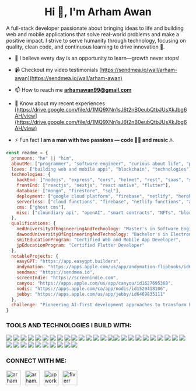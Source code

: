 <h1 align="center">Hi 👋, I'm Arham Awan</h1>

A full-stack developer passionate about bringing ideas to life and building web and mobile applications that solve real-world problems and make a positive impact. I strive to serve humanity through technology, focusing on quality, clean code, and continuous learning to drive innovation 🚀.

- 🔭 I believe every day is an opportunity to learn—growth never stops!

- 📹 Checkout my video testimonials [https://sendmea.io/wall/arham-awan](https://sendmea.io/wall/arham-awan)

- 📫 How to reach me **arhamawan99@gmail.com**

- 📄 Know about my recent experiences [https://drive.google.com/file/d/1MQ9XNn1sJ6t2nB0eubQtbJUsXkJbg6AH/view](https://drive.google.com/file/d/1MQ9XNn1sJ6t2nB0eubQtbJUsXkJbg6AH/view)

- ⚡ Fun fact **I am a man with two passions — code 👨‍💻 and music 🎶.**

```js
const readme = {
  pronouns: "he" || "him",
  aboutMe: ["programmer", "software engineer", "curious about life", "problem solver"],
  loves: ["building web and mobile apps", "blockchain", "technologies"],
  technologies: {
    backEnd: ["nodejs", "express", "cors", "helmet", "rest", "saas", "solidity"],
    frontEnd: ["reactjs", "nextjs", "react native", "flutter"],
    database: ["mongo", "firestore", "sql"],
    deployment: ["google cloud platform", "firebase", "netlify", "heroku"],
    serverless: ["cloud functions", "firebase", "netlify functions", "aws"],
    cms: ["ghost cms"],
    misc: ["cloundiary api", "openAI", "smart contracts", "NFTs", "blockchain"],
  },
  qualifications: {
    nedUniversityOfEngineeringAndTechnology: "Master's in Software Engineering (ME SE)",
    dawoodUniversityOfEngineeringAndTechnology: "Bachelor's in Electronic Engineering (BE EE)",
    smitEducationProgram: "Certified Web and Mobile App Developer",
    jpEducationProgram: "Certified Flutter Developer"
  },
  notableProjects: {
    easyGPT: "https://app.easygpt.builders",
    andymation: "https://apps.apple.com/us/app/andymation-flipbooks/id6451327356",
    sendmea: "https://sendmea.io",
    screenIndie: "https://screenindie.com",
    canyou: "https://apps.apple.com/us/app/canyou/id1627695368",
    nodis: "https://apps.apple.com/ca/app/nodis/id1520418106",
    jebby: "https://apps.apple.com/us/app/jebby/id6469835111"
  },
  challenge: "Pioneering AI-first development approaches to transform how we build and scale modern applications!"
}
```

### TOOLS AND TECHNOLOGIES I BUILD WITH:
<img src="https://img.shields.io/badge/React-20232A?style=for-the-badge&logo=react&logoColor=61DAFB"/> <img src="https://img.shields.io/badge/React_Native-20232A?style=for-the-badge&logo=react&logoColor=61DAFB"/> <img src="https://img.shields.io/badge/Next.js-000000?style=for-the-badge&logo=nextdotjs&logoColor=white"/> <img src="https://img.shields.io/badge/Expo-1B1F23?style=for-the-badge&logo=expo&logoColor=white"/> <img src="https://img.shields.io/badge/Flutter-02569B?style=for-the-badge&logo=flutter&logoColor=white"/> <img src="https://img.shields.io/badge/JavaScript-323330?style=for-the-badge&logo=javascript&logoColor=F7DF1E"/> <img src="https://img.shields.io/badge/TypeScript-323330?style=for-the-badge&logo=typescript&logoColor=007ACC"/> <img src="https://img.shields.io/badge/OpenAI-3A3A3A?style=for-the-badge&logo=openai&logoColor=white"/> <img src="https://img.shields.io/badge/Generative_AI-4C4CFF?style=for-the-badge"/> <img src="https://img.shields.io/badge/Pinecone%20DB-000000?style=for-the-badge&logo=pinecone"/> <img src="https://img.shields.io/badge/Node.js-43853D?style=for-the-badge&logo=node.js&logoColor=white"/> <img src="https://img.shields.io/badge/Express.js-404D59?style=for-the-badge"/> <img src="https://img.shields.io/badge/Firebase-039BE5?style=for-the-badge&logo=firebase"/> <img src="https://img.shields.io/badge/Google_Cloud_Functions-4285F4?style=for-the-badge&logo=google-cloud&logoColor=white"/> <img src="https://img.shields.io/badge/JWT-000000?style=for-the-badge&logo=jsonwebtokens&logoColor=white"/><img src="https://img.shields.io/badge/MongoDB-4EA94B?style=for-the-badge&logo=mongodb&logoColor=white"/> <img src="https://img.shields.io/badge/MySQL-4479A1?style=for-the-badge&logo=mysql&logoColor=white"/> <img src="https://img.shields.io/badge/PostgreSQL-316192?style=for-the-badge&logo=postgresql&logoColor=white"/> <img src="https://img.shields.io/badge/Prisma-3982CE?style=for-the-badge&logo=Prisma&logoColor=white"/> <img src="https://img.shields.io/badge/Google_Cloud-4285F4?style=for-the-badge&logo=google-cloud&logoColor=white"/> <img src="https://img.shields.io/badge/Amazon_AWS-FF9900?style=for-the-badge&logo=amazonaws&logoColor=white"/> <img src="https://img.shields.io/badge/Heroku-430098?style=for-the-badge&logo=heroku&logoColor=white"/> <img src="https://img.shields.io/badge/Material_UI-0081CB?style=for-the-badge&logo=material-ui&logoColor=white"/> <img src="https://img.shields.io/badge/Tailwind_CSS-38B2AC?style=for-the-badge&logo=tailwind-css&logoColor=white"/> <img src="https://img.shields.io/badge/Bootstrap-563D7C?style=for-the-badge&logo=bootstrap&logoColor=white"/> <img src="https://img.shields.io/badge/Figma-F24E1E?style=for-the-badge&logo=figma&logoColor=white"/> <img src="https://img.shields.io/badge/Git-F05033?style=for-the-badge&logo=git&logoColor=white"/> <img src="https://img.shields.io/badge/GitHub-121011?style=for-the-badge&logo=github&logoColor=white"/> <img src="https://img.shields.io/badge/Postman-FF6C37?style=for-the-badge&logo=postman&logoColor=white"/> <img src="https://img.shields.io/badge/ESLint-4B32C3?style=for-the-badge&logo=eslint&logoColor=white"/> <img src="https://img.shields.io/badge/Sentry-362D59?style=for-the-badge&logo=sentry&logoColor=white"/> <img src="https://img.shields.io/badge/Playwright-45ba4b?style=for-the-badge&logo=Playwright&logoColor=white"/> <img src="https://img.shields.io/badge/React_Query-FF4154?style=for-the-badge&logo=react&logoColor=white"/> <img src="https://img.shields.io/badge/Zustand-000000?style=for-the-badge&logo=data:image/svg+xml;base64,PHN2ZyB4bWxucz0iaHR0cDovL3d3dy53My4"/> <img src="https://img.shields.io/badge/Redux-593D88?style=for-the-badge&logo=redux&logoColor=white"/>

 ### CONNECT WITH ME:
 
<p align="left">
<a href="https://linkedin.com/in/arhamawan99" target="_blank"><img align="center" src="https://raw.githubusercontent.com/rahuldkjain/github-profile-readme-generator/master/src/images/icons/Social/linked-in-alt.svg" alt="arhamawan99" height="40" width="40" /></a>&nbsp;&nbsp;
<a href="https://fb.com/arham.a.awan" target="_blank"><img align="center" src="https://raw.githubusercontent.com/rahuldkjain/github-profile-readme-generator/master/src/images/icons/Social/facebook.svg" alt="arham.a.awan" height="40" width="40" /></a>&nbsp;&nbsp;
<a href="https://www.upwork.com/freelancers/~01155b81cb3c60b73f" target="_blank"><img align="center" src="https://play-lh.googleusercontent.com/m-J5Y9GN4bcdVcTxgSCeo-y3zCMEAt3OWbpGwpWBj3U5vEpEcUbq760co8ygqZnCxsM" alt="upwork" height="40" width="40" /></a>&nbsp;&nbsp;
<a href="https://fiverr.com/arhamawan" target="_blank"><img align="center" src="https://freelogopng.com/images/all_img/1656738600fiverr-app-logo.png" alt="fiverr" height="40" width="40" /></a>
<!-- <a href="https://medium.com/@arhamawan99" target="_blank"><img align="center" src="https://raw.githubusercontent.com/rahuldkjain/github-profile-readme-generator/master/src/images/icons/Social/medium.svg" alt="@arhamawan99" height="30" width="40" /></a> -->
</p>

<br />

<!-- <p><img align="left" src="https://github-readme-stats.vercel.app/api/top-langs?username=arham1999&show_icons=true&locale=en&layout=compact&theme=monokai" alt="arham1999" /></p>
<br /><br /><br /><br /><br /><br /><br /><br />
<p><img align="left" src="https://github-readme-streak-stats.herokuapp.com/?user=arham1999&theme=monokai" alt="arham1999" /></p> -->

<!-- <br /><br /><br /><br /><br /><br /><br /><br /><br /><br /><br />
<h3 align="left">Support:</h3>
<p><a href="https://www.buymeacoffee.com/arhamawan91"> <img align="left" src="https://cdn.buymeacoffee.com/buttons/v2/default-yellow.png" height="50" width="210" alt="arhamawan91" /></a><a href="https://ko-fi.com/arhamawan"> <img align="left" src="https://cdn.ko-fi.com/cdn/kofi3.png?v=3" height="50" width="210" alt="arhamawan" /></a></p><br><br> -->
